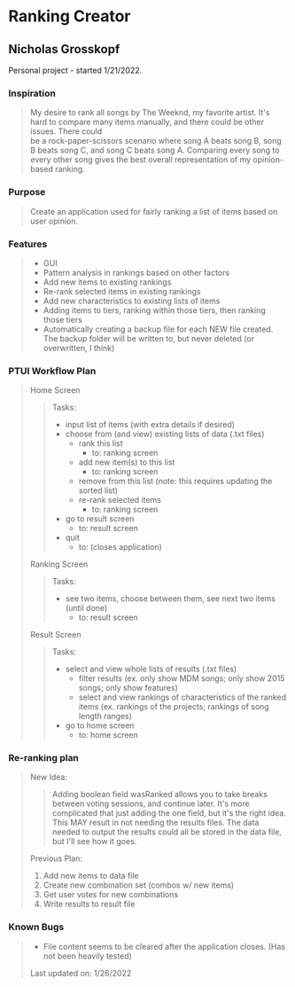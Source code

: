 # Ranking Creator

## Nicholas Grosskopf

Personal project - started 1/21/2022.

### Inspiration
>   My desire to rank all songs by The Weeknd, my favorite artist.  It's hard to
compare many items manually, and there could be other issues.  There could  
be a rock-paper-scissors scenario where song A beats song B, song B beats
song C, and song C beats song A.  Comparing every song to every other song
gives the best overall representation of my opinion-based ranking.

### Purpose
>   Create an application used for fairly ranking a list of items based on user
opinion.

### Features
> - GUI
> - Pattern analysis in rankings based on other factors
> - Add new items to existing rankings
> - Re-rank selected items in existing rankings
> - Add new characteristics to existing lists of items 
> - Adding items to tiers, ranking within those tiers, then ranking those tiers
> - Automatically creating a backup file for each NEW file created.  The backup 
>   folder will be written to, but never deleted (or overwritten, I think)


### PTUI Workflow Plan
> Home Screen
>> Tasks: 
>> - input list of items (with extra details if desired)
>> - choose from (and view) existing lists of data (.txt files)
>>      - rank this list
>>          - to: ranking screen
>>      - add new item(s) to this list
>>          - to: ranking screen
>>      - remove from this list (note: this requires updating the sorted list)
>>      - re-rank selected items
>>          - to: ranking screen
>> - go to result screen
>>      - to: result screen
>> - quit
>>      - to: (closes application)
> 
> Ranking Screen
>> Tasks:
>> -  see two items, choose between them, see next two items (until done)
>>      - to: result screen
> 
> Result Screen
>> Tasks:
>> - select and view whole lists of results (.txt files)
>>      - filter results (ex. only show MDM songs; only show 2015 songs; only
          show features)
>>      - select and view rankings of characteristics of the ranked items (ex. 
          rankings of the projects; rankings of song length ranges)
>> - go to home screen
>>      - to: home screen

### Re-ranking plan
>
> New Idea:
>> Adding boolean field wasRanked allows you to take breaks
>> between voting sessions, and continue later.  It's more complicated
>> that just adding the one field, but it's the right idea. This MAY result
>> in not needing the results files.  The data needed to output the 
>> results could all be stored in the data file, but I'll see how it goes.
> 
> Previous Plan:
> 
> 1. Add new items to data file
> 2. Create new combination set (combos w/ new items)
> 3. Get user votes for new combinations
> 4. Write results to result file
> 

### Known Bugs
> - File content seems to be cleared after the application closes. (Has not been
>   heavily tested)
>
> Last updated on: 1/26/2022

